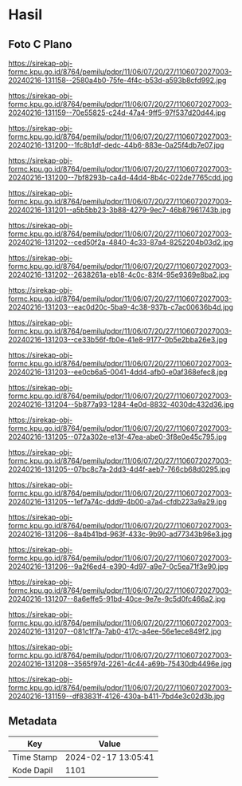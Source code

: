 # Hasil

## Foto C Plano

https://sirekap-obj-formc.kpu.go.id/8764/pemilu/pdpr/11/06/07/20/27/1106072027003-20240216-131158--2580a4b0-75fe-4f4c-b53d-a593b8cfd992.jpg

https://sirekap-obj-formc.kpu.go.id/8764/pemilu/pdpr/11/06/07/20/27/1106072027003-20240216-131159--70e55825-c24d-47a4-9ff5-97f537d20d44.jpg

https://sirekap-obj-formc.kpu.go.id/8764/pemilu/pdpr/11/06/07/20/27/1106072027003-20240216-131200--1fc8b1df-dedc-44b6-883e-0a25f4db7e07.jpg

https://sirekap-obj-formc.kpu.go.id/8764/pemilu/pdpr/11/06/07/20/27/1106072027003-20240216-131200--7bf8293b-ca4d-44d4-8b4c-022de7765cdd.jpg

https://sirekap-obj-formc.kpu.go.id/8764/pemilu/pdpr/11/06/07/20/27/1106072027003-20240216-131201--a5b5bb23-3b88-4279-9ec7-46b87961743b.jpg

https://sirekap-obj-formc.kpu.go.id/8764/pemilu/pdpr/11/06/07/20/27/1106072027003-20240216-131202--ced50f2a-4840-4c33-87a4-8252204b03d2.jpg

https://sirekap-obj-formc.kpu.go.id/8764/pemilu/pdpr/11/06/07/20/27/1106072027003-20240216-131202--2638261a-eb18-4c0c-83f4-95e9369e8ba2.jpg

https://sirekap-obj-formc.kpu.go.id/8764/pemilu/pdpr/11/06/07/20/27/1106072027003-20240216-131203--eac0d20c-5ba9-4c38-937b-c7ac00636b4d.jpg

https://sirekap-obj-formc.kpu.go.id/8764/pemilu/pdpr/11/06/07/20/27/1106072027003-20240216-131203--ce33b56f-fb0e-41e8-9177-0b5e2bba26e3.jpg

https://sirekap-obj-formc.kpu.go.id/8764/pemilu/pdpr/11/06/07/20/27/1106072027003-20240216-131203--ee0cb6a5-0041-4dd4-afb0-e0af368efec8.jpg

https://sirekap-obj-formc.kpu.go.id/8764/pemilu/pdpr/11/06/07/20/27/1106072027003-20240216-131204--5b877a93-1284-4e0d-8832-4030dc432d36.jpg

https://sirekap-obj-formc.kpu.go.id/8764/pemilu/pdpr/11/06/07/20/27/1106072027003-20240216-131205--072a302e-e13f-47ea-abe0-3f8e0e45c795.jpg

https://sirekap-obj-formc.kpu.go.id/8764/pemilu/pdpr/11/06/07/20/27/1106072027003-20240216-131205--07bc8c7a-2dd3-4d4f-aeb7-766cb68d0295.jpg

https://sirekap-obj-formc.kpu.go.id/8764/pemilu/pdpr/11/06/07/20/27/1106072027003-20240216-131205--1ef7a74c-ddd9-4b00-a7a4-cfdb223a9a29.jpg

https://sirekap-obj-formc.kpu.go.id/8764/pemilu/pdpr/11/06/07/20/27/1106072027003-20240216-131206--8a4b41bd-963f-433c-9b90-ad77343b96e3.jpg

https://sirekap-obj-formc.kpu.go.id/8764/pemilu/pdpr/11/06/07/20/27/1106072027003-20240216-131206--9a2f6ed4-e390-4d97-a9e7-0c5ea71f3e90.jpg

https://sirekap-obj-formc.kpu.go.id/8764/pemilu/pdpr/11/06/07/20/27/1106072027003-20240216-131207--8a6effe5-91bd-40ce-9e7e-9c5d0fc466a2.jpg

https://sirekap-obj-formc.kpu.go.id/8764/pemilu/pdpr/11/06/07/20/27/1106072027003-20240216-131207--081c1f7a-7ab0-417c-a4ee-56e1ece849f2.jpg

https://sirekap-obj-formc.kpu.go.id/8764/pemilu/pdpr/11/06/07/20/27/1106072027003-20240216-131208--3565f97d-2261-4c44-a69b-75430db4496e.jpg

https://sirekap-obj-formc.kpu.go.id/8764/pemilu/pdpr/11/06/07/20/27/1106072027003-20240216-131159--df83831f-4126-430a-b411-7bd4e3c02d3b.jpg


## Metadata

| Key        | Value               |
| ---------- | ------------------- |
| Time Stamp | 2024-02-17 13:05:41 |
| Kode Dapil | 1101                |



